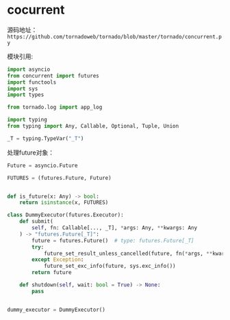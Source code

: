 # cocurrent

源码地址：`https://github.com/tornadoweb/tornado/blob/master/tornado/concurrent.py`

模块引用:

```python
import asyncio
from concurrent import futures
import functools
import sys
import types

from tornado.log import app_log

import typing
from typing import Any, Callable, Optional, Tuple, Union
```

```python
_T = typing.TypeVar("_T")
```

处理future对象：

```python
Future = asyncio.Future

FUTURES = (futures.Future, Future)


def is_future(x: Any) -> bool:
    return isinstance(x, FUTURES)
```

```python
class DummyExecutor(futures.Executor):
    def submit(
        self, fn: Callable[..., _T], *args: Any, **kwargs: Any
    ) -> "futures.Future[_T]":
        future = futures.Future()  # type: futures.Future[_T]
        try:
            future_set_result_unless_cancelled(future, fn(*args, **kwargs))
        except Exception:
            future_set_exc_info(future, sys.exc_info())
        return future

    def shutdown(self, wait: bool = True) -> None:
        pass


dummy_executor = DummyExecutor()
```